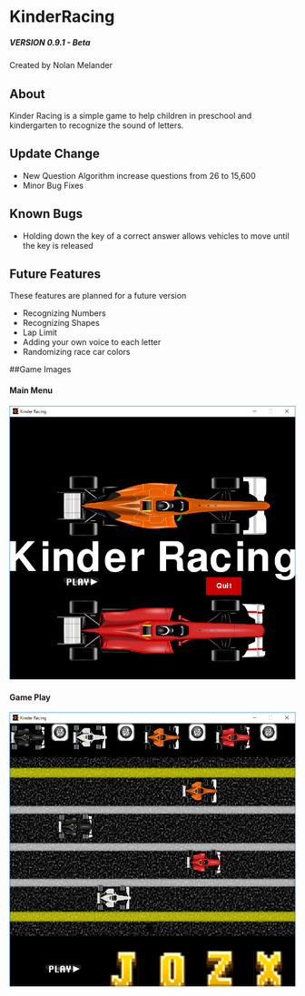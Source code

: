 # KinderRacing
##### VERSION 0.9.1 - Beta
Created by Nolan Melander

## About

Kinder Racing is a simple game to help children in preschool and kindergarten to recognize the sound of letters.


## Update Change
* New Question Algorithm increase questions from 26 to 15,600
* Minor Bug Fixes

## Known Bugs
* Holding down the key of a correct answer allows vehicles to move until the key is released

## Future Features

These features are planned for a future version

* Recognizing Numbers
* Recognizing Shapes
* Lap Limit
* Adding your own voice to each letter
* Randomizing race car colors

##Game Images

#### Main Menu
![v 0.9.1](Resources/Examples/MainMenu.png)
#### Game Play
![v 0.9.1](Resources/Examples/GamePlay.png)